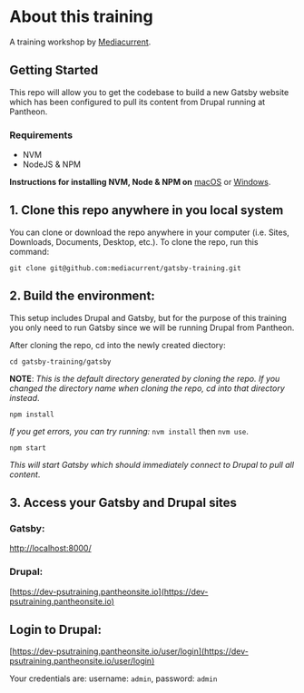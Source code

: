 # About this training

A training workshop by [Mediacurrent](https://mediacurrent.com).

## Getting Started

This repo will allow you to get the codebase to build a new Gatsby website which has been configured to pull its content from Drupal running at Pantheon.

### Requirements

* NVM
* NodeJS & NPM

**Instructions for installing NVM, Node & NPM on** [macOS](https://medium.com/@jamesauble/install-nvm-on-mac-with-brew-adb921fb92cc) or [Windows](https://codeburst.io/nvm-for-windows-how-to-install-and-use-13b7a4209791).

## 1. Clone this repo anywhere in you local system

You can clone or download the repo anywhere in your computer \(i.e. Sites, Downloads, Documents, Desktop, etc.\). To clone the repo, run this command:

```text
git clone git@github.com:mediacurrent/gatsby-training.git
```

## 2. Build the environment:

This setup includes Drupal and Gatsby, but for the purpose of this training you only need to run Gatsby since we will be running Drupal from Pantheon.

After cloning the repo, cd into the newly created diectory:

```text
cd gatsby-training/gatsby
```

**NOTE**: _This is the default directory generated by cloning the repo. If you changed the directory name when cloning the repo, cd into that directory instead_.

```text
npm install
```

_If you get errors, you can try running:_ `nvm install` then `nvm use`.

```text
npm start
```

_This will start Gatsby which should immediately connect to Drupal to pull all content_.

## 3. Access your Gatsby and Drupal sites

### Gatsby:

[http://localhost:8000/](http://localhost:8000/)

### Drupal:

[https://dev-psutraining.pantheonsite.io](https://dev-psutraining.pantheonsite.io)

## Login to Drupal:

[https://dev-psutraining.pantheonsite.io/user/login](https://dev-psutraining.pantheonsite.io/user/login)

Your credentials are: username: `admin`, password: `admin`

